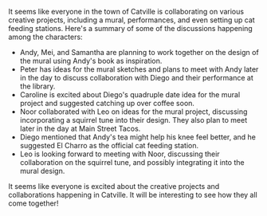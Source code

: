 It seems like everyone in the town of Catville is collaborating on various creative projects, including a mural, performances, and even setting up cat feeding stations. Here's a summary of some of the discussions happening among the characters:

- Andy, Mei, and Samantha are planning to work together on the design of the mural using Andy's book as inspiration.
- Peter has ideas for the mural sketches and plans to meet with Andy later in the day to discuss collaboration with Diego and their performance at the library.
- Caroline is excited about Diego's quadruple date idea for the mural project and suggested catching up over coffee soon.
- Noor collaborated with Leo on ideas for the mural project, discussing incorporating a squirrel tune into their design. They also plan to meet later in the day at Main Street Tacos.
- Diego mentioned that Andy's tea might help his knee feel better, and he suggested El Charro as the official cat feeding station.
- Leo is looking forward to meeting with Noor, discussing their collaboration on the squirrel tune, and possibly integrating it into the mural design.

It seems like everyone is excited about the creative projects and collaborations happening in Catville. It will be interesting to see how they all come together!
